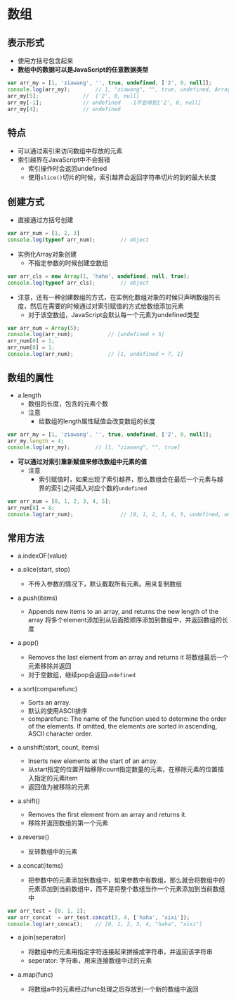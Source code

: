 # 数组

## 表示形式
- 使用方括号包含起来
- **数组中的数据可以是JavaScript的任意数据类型**

```javascript
var arr_my = [1, 'ziawang', '', true, undefined, ['2', 0, null]];
console.log(arr_my);		// 1, "ziawang", "", true, undefined, Array(3)]
arr_my[5];				//  ['2', 0, null]
arr_my[-1];				// undefined   -1不会得到['2', 0, null]
arr_my[4];				// undefined

```

## 特点
- 可以通过索引来访问数组中存放的元素
- 索引越界在JavaScript中不会报错
	- 索引操作时会返回undefined
	- 使用`slice()`切片的时候，索引越界会返回字符串切片的到的最大长度


## 创建方式
- 直接通过方括号创建

```javascript
var arr_num = [1, 2, 3]
console.log(typeof arr_num);		// object
```


- 实例化Array对象创建
	- 不指定参数的时候创建空数组

```javascript
var arr_cls = new Array(1, 'haha', undefined, null, true);
console.log(typeof arr_cls);		// object
```

- 注意，还有一种创建数组的方式，在实例化数组对象的时候只声明数组的长度，然后在需要的时候通过对索引赋值的方式给数组添加元素
	- 对于该空数组，JavaScript会默认每一个元素为undefined类型


```javascript
var arr_num = Array(5);
console.log(arr_num);			// [undefined × 5]
arr_num[0] = 1;
arr_num[8] = 1;
console.log(arr_num);			// [1, undefined × 7, 1]
```




## 数组的属性
- a.length
	- 数组的长度，包含的元素个数
	- 注意
		- 给数组的length属性赋值会改变数组的长度

```javascript
var arr_my = [1, 'ziawang', '', true, undefined, ['2', 0, null]];
arr_my.length = 4;
console.log(arr_my);		// [1, "ziawang", "", true]
```

- **可以通过对索引重新赋值来修改数组中元素的值**
	- 注意
		- 索引赋值时，如果出现了索引越界，那么数组会在最后一个元素与越界的索引之间插入对应个数的`undefined`

```javascript
var arr_num = [0, 1, 2, 3, 4, 5];
arr_num[8] = 8;
console.log(arr_num);				// [0, 1, 2, 3, 4, 5, undefined, undefined, 8]
```

## 常用方法
- a.indexOF(value)

- a.slice(start, stop)
	- 不传入参数的情况下，默认截取所有元素。用来复制数组
	
- a.push(items)
	- Appends new items to an array, and returns the new length of the array 将多个element添加到从后面按顺序添加到数组中，并返回数组的长度

- a.pop() 
	- Removes the last element from an array and returns it 将数组最后一个元素移除并返回
	- 对于空数组，继续pop会返回`undefined`

- a.sort(comparefunc)
	- Sorts an array.
	- 默认的使用ASCII排序
	- comparefunc: The name of the function used to determine the order of the elements. If omitted, the elements are sorted in ascending, ASCII character order.

- a.unshift(start, count, items)
	- Inserts new elements at the start of an array.
	- 从start指定的位置开始移除count指定数量的元素，在移除元素的位置插入指定的元素item
	- 返回值为被移除的元素

- a.shift()
	- Removes the first element from an array and returns it.
	- 移除并返回数组的第一个元素

- a.reverse()
	- 反转数组中的元素


- a.concat(items)
	- 把参数中的元素添加到数组中，如果参数中有数组，那么就会将数组中的元素添加到当前数组中，而不是将整个数组当作一个元素添加到当前数组中

```javascript
var arr_test = [0, 1, 2];
var arr_concat  = arr_test.concat(3, 4, ['haha', 'xixi']);
console.log(arr_concat);	// [0, 1, 2, 3, 4, "haha", "xixi"]
```

- a.join(seperator)
	- 将数组中的元素用指定字符连接起来拼接成字符串，并返回该字符串
	- seperator: 字符串，用来连接数组中过的元素

- a.map(func)
	- 将数组a中的元素经过func处理之后存放到一个新的数组中返回